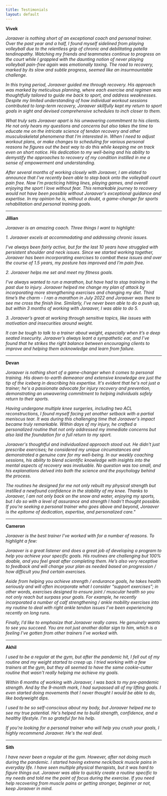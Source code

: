 ```yaml
---
title: Testimonials
layout: default
---
```


**Vivek**

*Joraaver is nothing short of an exceptional coach and personal trainer. Over the past year and a half, I found myself sidelined from playing volleyball due to the relentless grip of chronic and debilitating patella tendinopathy. Watching my friends and teammates continue to progress on the court while I grappled with the daunting notion of never playing volleyball pain-free again was emotionally taxing. The road to recovery, marked by its slow and subtle progress, seemed like an insurmountable challenge.*

*In this trying period, Joraaver guided me through recovery. His approach was marked by meticulous planning, where each exercise and regimen was thoughtfully tailored to guide me back to sport, and address weaknesses. Despite my limited understanding of how individual workout sessions contributed to long-term recovery, Joraaver skillfully kept my return to sport goals in sight and devised comprehensive schedules to inch closer to them.*

*What truly sets Joraaver apart is his unwavering commitment to his clients. He not only hears my questions and concerns but also takes the time to educate me on the intricate science of tendon recovery and other musculoskeletal phenomena that I’m interested in. When I need to adjust workout plans, or make changes to scheduling for various personal reasons he figures out the best way to do this while keeping me on track even on short notice. His dedication to my well-being and his ability to demystify the approaches to recovery of my condition instilled in me a sense of empowerment and understanding.*

*After several months of working closely with Joraaver, I am elated to announce that I've recently been able to step back onto the volleyball court pain free. Now I’m practicing hitting lines, playing games, and overall enjoying the sport I love without fear. This remarkable journey to recovery would not have been possible without Joraaver's exceptional guidance and expertise. In my opinion he is, without a doubt, a game-changer for sports rehabilitation and personal training goals.*

---

**Jillian**

*Joraaver is an amazing coach. Three things I want to highlight:*

*1. Joraaver excels at accommodating and addressing chronic issues.*

*I’ve always been fairly active, but for the last 10 years have struggled with persistent shoulder and neck issues. Since we started working together, Joraaver has been incorporating exercises to combat these issues and over the course of 1.5 years, my posture has improved and I’m pain free.*

*2. Joraaver helps me set and meet my fitness goals.*

*I’ve always wanted to run a marathon, but have had to stop training in the past due to injury. Joraaver helped me change my plan of attack by incorporating more strengthening exercises and changing my diet. Third time’s the charm - I ran a marathon in July 2022 and Joraaver was there to see me cross the finish line. Similarly, I’ve never been able to do a push up, but within 3 months of working with Joraaver, I was able to do 5.*

*3. Joraaver’s great at working through sensitive topics, like issues with motivation and insecurities around weight.*

*It can be tough to talk to a trainer about weight, especially when it’s a deep seated insecurity. Joraaver’s always leant a sympathetic ear, and I’ve found that he strikes the right balance between encouraging clients to improve and helping them acknowledge and learn from failure.* 

---

**Devan**

*Joraaver is nothing short of a game-changer when it comes to personal training. His down-to-earth demeanor and extensive knowledge are just the tip of the iceberg in describing his expertise. It's evident that he's not just a trainer; he's a passionate advocate for injury recovery and prevention, demonstrating an unwavering commitment to helping individuals safely return to their sports.*

*Having undergone multiple knee surgeries, including two ACL reconstructions, I found myself facing yet another setback with a partial meniscus tear. It was during this challenging time that Joraaver's impact became truly remarkable. Within days of my injury, he crafted a personalized routine that not only addressed my immediate concerns but also laid the foundation for a full return to my sport.*

*Joraaver's thoughtful and individualized approach stood out. He didn't just prescribe exercises; he considered my unique circumstances and demonstrated a genuine care for my well-being. In our weekly coaching sessions, his ability to blend scientific knowledge with insights into the mental aspects of recovery was invaluable. No question was too small, and his explanations delved into both the science and the psychology behind the process.*

*The routines he designed for me not only rebuilt my physical strength but instilled a newfound confidence in the stability of my knee. Thanks to Joraaver, I am not only back on the snow and water, enjoying my sports, but I do so with a level of assurance and strength I hadn't thought possible. If you're seeking a personal trainer who goes above and beyond, Joraaver is the epitome of dedication, expertise, and personalized care."*

---

**Cameron**

*Joraaver is the best trainer I’ve worked with for a number of reasons. To highlight a few:*

*Joraaver is a great listener and does a great job of developing a program to help you achieve your specific goals. His routines are challenging but 100% doable, and you feel great after completing them. He’s also very receptive to feedback and will change your plan as needed based on progression / how difficult you find certain exercises.* 

*Aside from helping you achieve strength / endurance goals, he takes health seriously and will often incorporate what I consider “support exercises”; in other words, exercises designed to ensure joint / muscular health so you not only reach but surpass your goals. For example, he recently incorporated a number of calf strengthening / ankle mobility exercises into my routine to deal with right ankle tendon issues I’ve been experiencing recently on long runs.*

*Finally, I’d like to emphasize that Joraaver really cares. He genuinely wants to see you succeed. You are not just another dollar sign to him, which is a feeling I’ve gotten from other trainers I’ve worked with.*

----

**Akhil**

*I used to be a regular at the gym, but after the pandemic hit, I fell out of my routine and my weight started to creep up. I tried working with a few trainers at the gym, but they all seemed to have the same cookie-cutter routine that wasn't really helping me achieve my goals.*

*Within 6 months of working with Joraaver, I was back to my pre-pandemic strength. And by the 9-month mark, I had surpassed all of my lifting goals. I even started doing movements that I never thought I would be able to do, like bodyweight dips.*

*I used to be so self-conscious about my body, but Joraaver helped me to see my true potential. He's helped me to build strength, confidence, and a healthy lifestyle. I'm so grateful for his help.*

*If you're looking for a personal trainer who will help you crush your goals, I highly recommend Joraaver. He's the real deal.*

---

**Sith** 

*I have never been a regular at the gym. However, after not doing much during the pandemic. I started having extreme neck/back muscle pains in everyday life. I have seen multiple physical therapists, but it was hard to figure things out. Joraaver was able to quickly create a routine specific to my needs and told me the point of focus during the exercise.  If you need help recovering from muscle pains or getting stronger, beginner or not, keep Joraaver in mind.*
